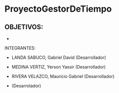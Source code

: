 # ProyectoGestorDeTiempo
OBJETIVOS:
-
-
INTEGRANTES:

- LANDA SABUCO, Gabriel David (Desarrollador)

- MEDINA VERTIZ, Yerson Yassir (Desarrollador)

- RIVERA VELAZCO, Mauricio Gabriel (Desarrollador)

- (Desarrolador)
